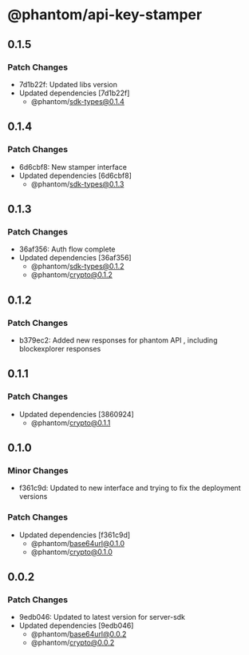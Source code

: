 # @phantom/api-key-stamper

## 0.1.5

### Patch Changes

- 7d1b22f: Updated libs version
- Updated dependencies [7d1b22f]
  - @phantom/sdk-types@0.1.4

## 0.1.4

### Patch Changes

- 6d6cbf8: New stamper interface
- Updated dependencies [6d6cbf8]
  - @phantom/sdk-types@0.1.3

## 0.1.3

### Patch Changes

- 36af356: Auth flow complete
- Updated dependencies [36af356]
  - @phantom/sdk-types@0.1.2
  - @phantom/crypto@0.1.2

## 0.1.2

### Patch Changes

- b379ec2: Added new responses for phantom API , including blockexplorer responses

## 0.1.1

### Patch Changes

- Updated dependencies [3860924]
  - @phantom/crypto@0.1.1

## 0.1.0

### Minor Changes

- f361c9d: Updated to new interface and trying to fix the deployment versions

### Patch Changes

- Updated dependencies [f361c9d]
  - @phantom/base64url@0.1.0
  - @phantom/crypto@0.1.0

## 0.0.2

### Patch Changes

- 9edb046: Updated to latest version for server-sdk
- Updated dependencies [9edb046]
  - @phantom/base64url@0.0.2
  - @phantom/crypto@0.0.2
